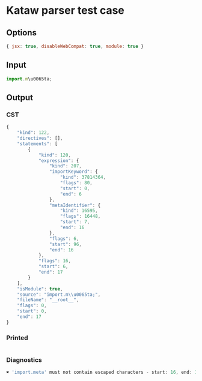 # Kataw parser test case

## Options

`````js
{ jsx: true, disableWebCompat: true, module: true }
`````

## Input

`````js
import.m\u0065ta;
`````

## Output

### CST

```javascript
{
    "kind": 122,
    "directives": [],
    "statements": [
        {
            "kind": 120,
            "expression": {
                "kind": 207,
                "importKeyword": {
                    "kind": 37814364,
                    "flags": 80,
                    "start": 0,
                    "end": 6
                },
                "metaIdentifier": {
                    "kind": 16595,
                    "flags": 16448,
                    "start": 7,
                    "end": 16
                },
                "flags": 6,
                "start": 96,
                "end": 16
            },
            "flags": 16,
            "start": 6,
            "end": 17
        }
    ],
    "isModule": true,
    "source": "import.m\\u0065ta;",
    "fileName": "__root__",
    "flags": 0,
    "start": 0,
    "end": 17
}
```

### Printed

```javascript

```

### Diagnostics

```javascript
✖ 'import.meta' must not contain escaped characters - start: 16, end: 17

```

